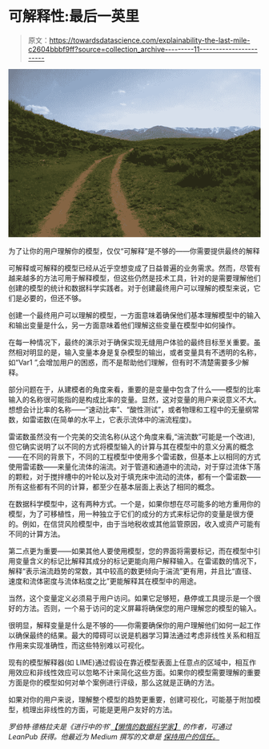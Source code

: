 # 可解释性:最后一英里

> 原文：<https://towardsdatascience.com/explainability-the-last-mile-c2604bbbf9ff?source=collection_archive---------11----------------------->

![](img/5e9e1a2eba3662314c7abdaffc7fa259.png)

为了让你的用户理解你的模型，仅仅“可解释”是不够的——你需要提供最终的解释

可解释或可解释的模型已经从近乎空想变成了日益普遍的业务需求。然而，尽管有越来越多的方法可用于解释模型，但这些仍然是技术工具，针对的是需要理解他们创建的模型的统计和数据科学实践者。对于创建最终用户可以理解的模型来说，它们是必要的，但还不够。

创建一个最终用户可以理解的模型，一方面意味着确保他们基本理解模型中的输入和输出变量是什么，另一方面意味着他们理解这些变量在模型中如何操作。

在每一种情况下，最终的演示对于确保实现无缝用户体验的最终目标至关重要。虽然相对明显的是，输入变量本身是复杂模型的输出，或者变量具有不透明的名称，如“Var1 ”,会增加用户的困惑，而不是帮助他们理解，但有时不清楚需要多少解释。

部分问题在于，从建模者的角度来看，重要的是变量中包含了什么——模型的比率输入的名称很可能指的是构成比率的变量。显然，这对变量的用户来说意义不大。想想会计比率的名称——“速动比率”、“酸性测试”，或者物理和工程中的无量纲常数，如雷诺数(在简单的水平上，它表示流体中的湍流程度)。

雷诺数虽然没有一个完美的交流名称(从这个角度来看,“湍流数”可能是一个改进),但它确实说明了以不同的方式将模型输入的计算与其在模型中的意义分离的概念——在不同的背景下，不同的工程模型中使用多个雷诺数，但基本上以相同的方式使用雷诺数——来量化流体的湍流。对于管道和通道中的流动，对于穿过流体下落的颗粒，对于搅拌槽中的叶轮以及对于填充床中流动的流体，都有一个雷诺数——所有这些都有不同的计算，都至少在基本层面上表达了相同的概念。

在数据科学模型中，这有两种方式。一个是，如果你想在尽可能多的地方重用你的模型，为了可移植性，用一种独立于它们的成分的方式来标记你的变量是很方便的。例如，在信贷风险模型中，由于当地税收或其他监管原因，收入或资产可能有不同的计算方法。

第二点更为重要——如果其他人要使用模型，您的界面将需要标记，而在模型中引用变量含义的标记比解释其成分的标记更能向用户解释输入。在雷诺数的情况下，解释“表示湍流趋势的常数，其中较高的数更倾向于湍流”更有用，并且比“直径、速度和流体密度与流体粘度之比”更能解释其在模型中的用途。

当然，这个变量定义必须易于用户访问。如果它足够短，悬停或工具提示是一个很好的方法。否则，一个易于访问的定义屏幕将确保您的用户理解您的模型的输入。

很明显，解释变量是什么是不够的——你需要确保你的用户理解他们如何一起工作以确保最终的结果。最大的障碍可以说是机器学习算法通过考虑非线性关系和相互作用来实现准确性，而这些特别难以可视化。

现有的模型解释器(如 LIME)通过假设在靠近模型表面上任意点的区域中，相互作用效应和非线性效应可以忽略不计来简化这些方面。如果你的模型需要理解的重要方面是你的模型如何对单个案例进行评级，那么这就是正确的方法。

如果对你的用户来说，理解整个模型的趋势更重要，创建可视化，可能基于附加模型，梳理出非线性的方面，可能是更用户友好的方法。

*罗伯特·德格拉夫是《进行中的书’*[*【懒惰的数据科学家】*](https://leanpub.com/thelazydatascientist) *的作者，可通过 LeanPub 获得。他最近为 Medium 撰写的文章是* [*保持用户的信任。*](/keeping-your-customers-faith-7ebbf2bb2610)